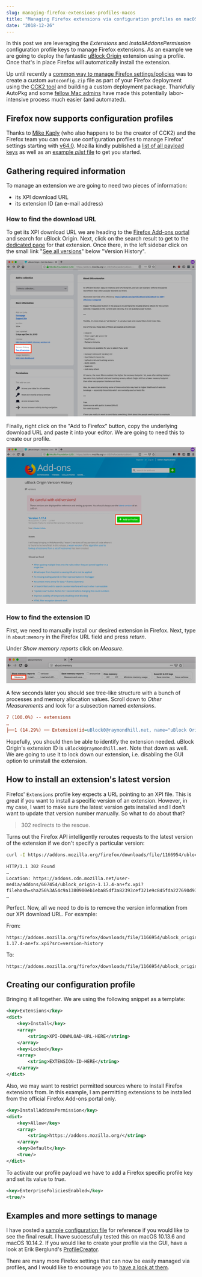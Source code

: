 ```yaml
---
slug: managing-firefox-extensions-profiles-macos
title: "Managing Firefox extensions via configuration profiles on macOS"
date: "2018-12-26"
---
```


In this post we are leveraging the *Extensions* and *InstallAddonsPermission* configuration profile keys to manage Firefox extensions. As an example we are going to deploy the fantastic [uBlock Origin](https://addons.mozilla.org/firefox/addon/ublock-origin/) extension using a profile. Once that's in place Firefox will automatically install the extension.

Up until recently a [common way to manage Firefox settings/policies](https://www.amsys.co.uk/using-firefox-cck2-and-autopkg/) was to create a custom `autoconfig.zip` file as part of your Firefox deployment using the [CCK2 tool](https://mike.kaply.com/cck2/) and building a custom deployment package. Thankfully AutoPkg and some [fellow Mac admins](https://github.com/autopkg/gregneagle-recipes/tree/master/Mozilla) have made this potentially labor-intensive process much easier (and automated).

## Firefox now supports configuration profiles

Thanks to [Mike Kaply](https://twitter.com/MikeKaply) (who also happens to be the creator of CCK2) and the Firefox team you can now use configuration profiles to manage Firefox' settings starting with [v64.0](https://www.mozilla.org/en-US/firefox/64.0/releasenotes/). Mozilla kindly published a [list of all payload keys](https://github.com/mozilla/policy-templates) as well as an [example *plist* file](https://github.com/mozilla/policy-templates/tree/master/mac) to get you started.

## Gathering required information

To manage an extension we are going to need two pieces of information:

- its XPI download URL
- its extension ID (an e-mail address)

### How to find the download URL

To get its XPI download URL we are heading to the [Firefox Add-ons portal](https://addons.mozilla.org/firefox/) and search for uBlock Origin. Next, click on the search result to get to the [dedicated page](https://addons.mozilla.org/de/firefox/addon/ublock-origin/) for that extension. Once there, in the left sidebar click on the small link "[See all versions](https://addons.mozilla.org/firefox/addon/ublock-origin/versions/)" below "Version History".

![See all versions](./see-all-versions.png)

Finally, right click on the "Add to Firefox" button, copy the underlying download URL and paste it into your editor. We are going to need this to create our profile.

![Add to Firefox](./add-to-firefox.png)

### How to find the extension ID

First, we need to manually install our desired extension in Firefox. Next, type in `about:memory` in the Firefox URL field and press *return*.

Under *Show memory reports* click on *Measure*.

![About memory](./about-memory.png)

A few seconds later you should see tree-like structure with a bunch of processes and memory allocation values. Scroll down to *Other Measurements* and look for a subsection named *extensions*.

```ini
7 (100.0%) -- extensions
…
├──1 (14.29%) ── Extension(id=uBlock0@raymondhill.net, name="uBlock Origin", baseURL=moz-extension://c0cf5873-7141-1a46-93dc-d9d16b0f2189/)
```

Hopefully, you should then be able to identify the extension needed. uBlock Origin's extension ID is `uBlock0@raymondhill.net`. Note that down as well. We are going to use it to lock down our extension, i.e. disabling the GUI option to uninstall the extension.

## How to install an extension's latest version

Firefox' `Extensions` profile key expects a URL pointing to an XPI file. This is great if you want to install a specific version of an extension. However, in my case, I want to make sure the latest version gets installed and I don't want to update that version number manually. So what to do about that?

> 302 redirects to the rescue.

Turns out the Firefox API intelligently reroutes requests to the latest version of the extension if we don't specify a particular version:

```bash
curl -I https://addons.mozilla.org/firefox/downloads/file/1166954/ublock_origin.xpi
```

```http
HTTP/1.1 302 Found
…
Location: https://addons.cdn.mozilla.net/user-media/addons/607454/ublock_origin-1.17.4-an+fx.xpi?filehash=sha256%3A54c9a1380900eb1eba85df3a82393cef321e9c845fda227690d9377ef30e913e
…
```

Perfect. Now, all we need to do is to remove the version information from our XPI download URL. For example:

From:

```url
https://addons.mozilla.org/firefox/downloads/file/1166954/ublock_origin-1.17.4-an+fx.xpi?src=version-history
```

To:

```url
https://addons.mozilla.org/firefox/downloads/file/1166954/ublock_origin.xpi
```

## Creating our configuration profile

Bringing it all together. We are using the following snippet as a template:

```xml
<key>Extensions</key>
<dict>
    <key>Install</key>
    <array>
        <string>XPI-DOWNLOAD-URL-HERE</string>
    </array>
    <key>Locked</key>
    <array>
        <string>EXTENSION-ID-HERE</string>
    </array>
</dict>
```

Also, we may want to restrict permitted sources where to install Firefox extensions from. In this example, I am permitting extensions to be installed from the official Firefox Add-ons portal only.

```xml
<key>InstallAddonsPermission</key>
<dict>
    <key>Allow</key>
    <array>
        <string>https://addons.mozilla.org/</string>
    </array>
    <key>Default</key>
    <true/>
</dict>
```

To activate our profile payload we have to add a Firefox specific profile key and set its value to *true*.

```xml
<key>EnterprisePoliciesEnabled</key>
<true/>
```

## Examples and more settings to manage

I have posted a [sample configuration file](https://gist.github.com/paulgalow/9ffc4840586a3a9b47ec4c068de96928) for reference if you would like to see the final result. I have successfully tested this on macOS 10.13.6 and macOS 10.14.2. If you would like to create your profile via the GUI, have a look at Erik Berglund's [ProfileCreator](https://github.com/erikberglund/ProfileCreator).

There are many more Firefox settings that can now be easily managed via profiles, and I would like to encourage you to [have a look at them](https://github.com/mozilla/policy-templates).